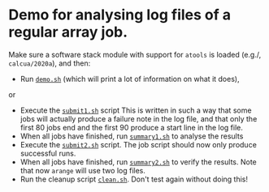 # Demo for analysing log files of a regular array job.

Make sure a software stack module with support for ``atools`` is loaded
(e.g./, ``calcua/2020a``), and then:

  * Run [``demo.sh``](demo.sh) (which will print a lot of information on what it
    does),

or

  * Execute the [``submit1.sh``](submit1.sh) script
    This is written in such a way that some jobs will actually produce a failure
    note in the log file, and that only the first 80 jobs end and the first 90
    produce a start line in the log file.
  * When all jobs have finished, run [``summary1.sh``](summary1.sh) to analyse the results
  * Execute the [``submit2.sh``](submit2.sh) script.
    The job script should now only produce successful runs.
  * When all jobs have finished, run [``summary2.sh``](summary2.sh) to verify the results.
    Note that now ``arange`` will use two log files.
  * Run the cleanup script [``clean.sh``](clean.sh).
    Don't test again without doing this!
